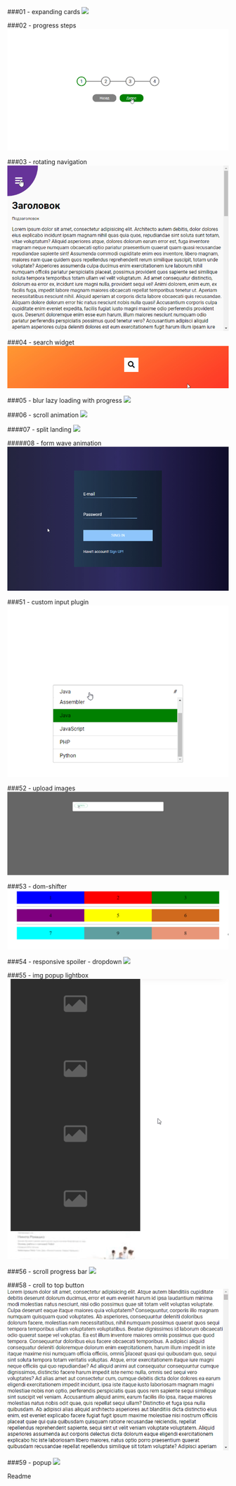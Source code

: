###01 - expanding cards
![](./%2301%20-%20expanding%20cards/presentation.gif)

###02 - progress steps
![](./%2302%20-%20progress%20steps/presentation.gif)

###03 - rotating navigation
![](./%2303%20-%20rotating%20navigation/presentation.gif)

###04 - search widget
![](./%2304%20-%20search%20widget/presentation.gif)

###05 - blur lazy loading with progress
![](./%2305%20-%20blur%20lazy%20loading%20with%20progress/presentation.gif)

###06 - scroll animation
![](./%2306%20-%20scroll%20animation/presentation.gif)

####07 - split landing
![](./%2307%20-%20split%20landing/presentation.gif)

#####08 - form wave animation
![](./%2308%20-%20form%20wave%20animation/presentation.gif)

###51 - custom input plugin
![](./%2351%20-%20custom%20input%20plugin/presentation.gif)

###52 - upload images
![](./%2352%20-%20upload%20images/presentation.gif)

###53 - dom-shifter
![](./%2353%20-%20dom-shifter/presentation.gif)

###54 - responsive spoiler - dropdown
![](./%2354%20-%20responsive%20spoiler%20-%20dropdown/presentation.gif)

###55 - img popup lightbox
![](./%2355%20-%20img%20popup%20lightbox/presentation.gif)

###56 - scroll progress bar
![](./%2356%20-%20scroll%20progress%20bar/presentation.gif)

###58 - croll to top button
![](./%2358%20-%20croll%20to%20top%20button/presentation.gif)


###59 - popup
![](./%2359%20-%20popup/presentation.gif)

Readme